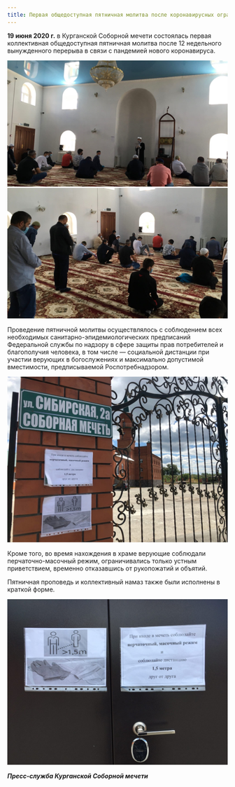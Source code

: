 ```yaml
---
title: Первая общедоступная пятничная молитва после коронавирусных ограничений
---
```


**19 июня 2020 г.** в Курганской Соборной мечети состоялась первая коллективная общедоступная пятничная молитва после 12 недельного 
вынужденного перерыва в связи с пандемией нового коронавируса.

![19-1](./19.06-1.jpg)
![19-2](./19.06-2.jpg)

Проведение пятничной молитвы осуществлялось с соблюдением всех необходимых санитарно-эпидемиологических предписаний Федеральной службы 
по надзору в сфере защиты прав потребителей и благополучия человека, в том числе — социальной дистанции при участии верующих в 
богослужениях и максимально допустимой вместимости, предписываемой Роспотребнадзором.

![19-3](./19.06-3.jpg)

Кроме того, во время нахождения в храме верующие соблюдали перчаточно-масочный режим, ограничивались только устным приветствием, временно 
отказавшись от рукопожатий и объятий.

Пятничная проповедь и коллективный намаз также были исполнены в краткой форме.

![19-4](./19.06-4.jpg)

***Пресс-служба Курганской Соборной мечети***
